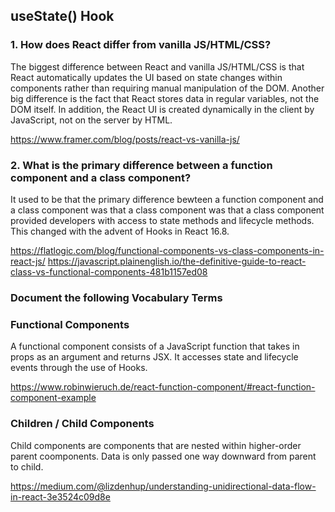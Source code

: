 ## useState() Hook

### 1. How does React differ from vanilla JS/HTML/CSS?

The biggest difference between React and vanilla JS/HTML/CSS is that React automatically updates the UI based on state changes within components rather than requiring manual manipulation of the DOM. Another big difference is the fact that React stores data in regular variables, not the DOM itself. In addition, the React UI is created dynamically in the client by JavaScript, not on the server by HTML.

https://www.framer.com/blog/posts/react-vs-vanilla-js/

### 2. What is the primary difference between a function component and a class component?

It used to be that the primary difference bewteen a function component and a class component was that a class component was that a class component provided developers with access to state methods and lifecycle methods. This changed with the advent of Hooks in React 16.8.

https://flatlogic.com/blog/functional-components-vs-class-components-in-react-js/
https://javascript.plainenglish.io/the-definitive-guide-to-react-class-vs-functional-components-481b1157ed08

### Document the following Vocabulary Terms

### Functional Components

A functional component consists of a JavaScript function that takes in props as an argument and returns JSX. It accesses state and lifecycle events through the use of Hooks.

https://www.robinwieruch.de/react-function-component/#react-function-component-example

### Children / Child Components

Child components are components that are nested within higher-order parent coomponents. Data is only passed one way downward from parent to child.

https://medium.com/@lizdenhup/understanding-unidirectional-data-flow-in-react-3e3524c09d8e
